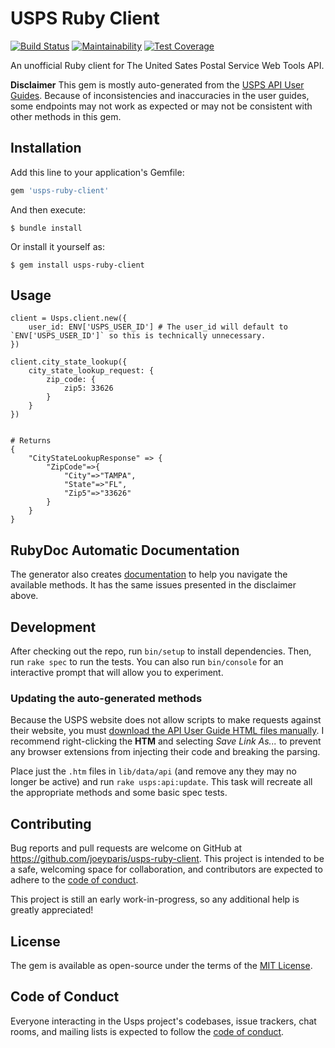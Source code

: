 USPS Ruby Client
=================
[![Build Status](https://travis-ci.com/joeyparis/usps-ruby-client.svg?branch=master)](https://travis-ci.com/joeyparis/usps-ruby-client)
[![Maintainability](https://api.codeclimate.com/v1/badges/29579702db626edc43ab/maintainability)](https://codeclimate.com/github/joeyparis/usps-ruby-client/maintainability)
[![Test Coverage](https://api.codeclimate.com/v1/badges/29579702db626edc43ab/test_coverage)](https://codeclimate.com/github/joeyparis/usps-ruby-client/test_coverage)

An unofficial Ruby client for The United Sates Postal Service Web Tools API.

**Disclaimer** This gem is mostly auto-generated from the [USPS API User Guides](https://www.usps.com/business/web-tools-apis/documentation-updates.htm). Because of inconsistencies and inaccuracies in the user guides, some endpoints may not work as expected or may not be consistent with other methods in this gem.

## Installation

Add this line to your application's Gemfile:

```ruby
gem 'usps-ruby-client'
```

And then execute:

    $ bundle install

Or install it yourself as:

    $ gem install usps-ruby-client

## Usage

```
client = Usps.client.new({
    user_id: ENV['USPS_USER_ID'] # The user_id will default to `ENV['USPS_USER_ID']` so this is technically unnecessary.
})

client.city_state_lookup({
    city_state_lookup_request: {
        zip_code: {
            zip5: 33626
        }
    }
})


# Returns
{
    "CityStateLookupResponse" => {
        "ZipCode"=>{
            "City"=>"TAMPA",
            "State"=>"FL",
            "Zip5"=>"33626"
        }
    }
}
```

## RubyDoc Automatic Documentation
The generator also creates [documentation](https://rubydoc.info/gems/usps-ruby-client) to help you navigate the available methods. It has the same issues presented in the disclaimer above.

## Development

After checking out the repo, run `bin/setup` to install dependencies. Then, run `rake spec` to run the tests. You can also run `bin/console` for an interactive prompt that will allow you to experiment.

### Updating the auto-generated methods

Because the USPS website does not allow scripts to make requests against their website, you must [download the API User Guide HTML files manually](https://www.usps.com/business/web-tools-apis/documentation-updates.htm). I recommend right-clicking the **HTM** and selecting *Save Link As...* to prevent any browser extensions from injecting their code and breaking the parsing.

Place just the `.htm` files in `lib/data/api` (and remove any they may no longer be active) and run `rake usps:api:update`. This task will recreate all the appropriate methods and some basic spec tests.

## Contributing

Bug reports and pull requests are welcome on GitHub at https://github.com/joeyparis/usps-ruby-client. This project is intended to be a safe, welcoming space for collaboration, and contributors are expected to adhere to the [code of conduct](https://github.com/joeyparis/usps-ruby-client/blob/master/CODE_OF_CONDUCT.md).

This project is still an early work-in-progress, so any additional help is greatly appreciated!

## License

The gem is available as open-source under the terms of the [MIT License](https://opensource.org/licenses/MIT).

## Code of Conduct

Everyone interacting in the Usps project's codebases, issue trackers, chat rooms, and mailing lists is expected to follow the [code of conduct](https://github.com/joeyparis/usps-ruby-client/blob/master/CODE_OF_CONDUCT.md).
